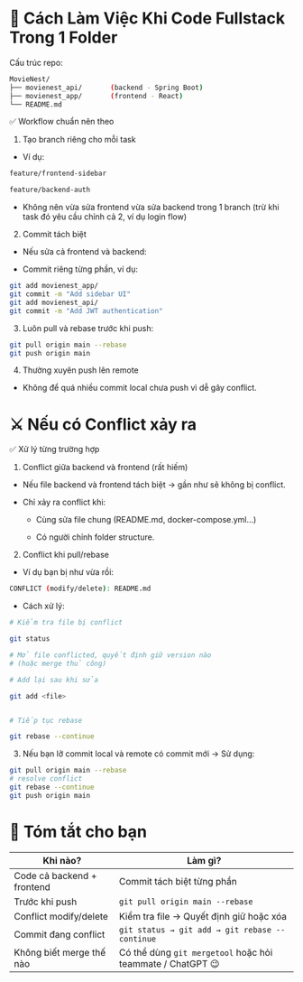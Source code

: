 # 🚀 Cách Làm Việc Khi Code Fullstack Trong 1 Folder

Cấu trúc repo:

```bash
MovieNest/
├── movienest_api/       (backend - Spring Boot)
├── movienest_app/       (frontend - React)
└── README.md
```

✅ Workflow chuẩn nên theo
1. Tạo branch riêng cho mỗi task

- Ví dụ:
```bash
feature/frontend-sidebar
```

```bash
feature/backend-auth
```
- Không nên vừa sửa frontend vừa sửa backend trong 1 branch (trừ khi task đó yêu cầu chỉnh cả 2, ví dụ login flow)

2. Commit tách biệt

- Nếu sửa cả frontend và backend:

- Commit riêng từng phần, ví dụ:

```bash
git add movienest_app/
git commit -m "Add sidebar UI"
git add movienest_api/
git commit -m "Add JWT authentication"
```

3. Luôn pull và rebase trước khi push:
```bash
git pull origin main --rebase
git push origin main
```

4. Thường xuyên push lên remote

- Không để quá nhiều commit local chưa push vì dễ gây conflict.

# ⚔️ Nếu có Conflict xảy ra
✅ Xử lý từng trường hợp
1. Conflict giữa backend và frontend (rất hiếm)

- Nếu file backend và frontend tách biệt → gần như sẽ không bị conflict.

- Chỉ xảy ra conflict khi:

    - Cùng sửa file chung (README.md, docker-compose.yml…)

    - Có người chỉnh folder structure.

2. Conflict khi pull/rebase

- Ví dụ bạn bị như vừa rồi:
```bash
CONFLICT (modify/delete): README.md
```
- Cách xử lý:
```bash
# Kiểm tra file bị conflict

git status

# Mở file conflicted, quyết định giữ version nào
# (hoặc merge thủ công)

# Add lại sau khi sửa

git add <file>


# Tiếp tục rebase

git rebase --continue
```

3. Nếu bạn lỡ commit local và remote có commit mới → Sử dụng:
```bash
git pull origin main --rebase
# resolve conflict
git rebase --continue
git push origin main
```

# 🌈 Tóm tắt cho bạn

| Khi nào?                      | Làm gì?                                                   |
|-------------------------------|-----------------------------------------------------------|
| Code cả backend + frontend    | Commit tách biệt từng phần                                 |
| Trước khi push                | `git pull origin main --rebase`                           |
| Conflict modify/delete        | Kiểm tra file → Quyết định giữ hoặc xóa                    |
| Commit đang conflict          | `git status → git add → git rebase --continue`            |
| Không biết merge thế nào      | Có thể dùng `git mergetool` hoặc hỏi teammate / ChatGPT 😉 |
